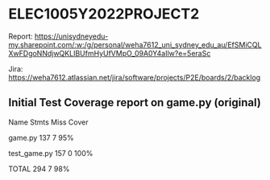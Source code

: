 # ELEC1005Y2022PROJECT2

Report: https://unisydneyedu-my.sharepoint.com/:w:/g/personal/weha7612_uni_sydney_edu_au/EfSMiCQLXwFDgoNNdjwQKLIBUfmHyUfVMpO_09A0Y4aIlw?e=5eraSc

Jira: https://weha7612.atlassian.net/jira/software/projects/P2E/boards/2/backlog

## Initial Test Coverage report on game.py (original)
Name           Stmts   Miss  Cover

game.py          137      7    95%

test_game.py     157      0   100%

TOTAL            294      7    98%

